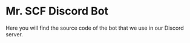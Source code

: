 # Mr. SCF Discord Bot
Here you will find the source code of the bot that we use in our Discord server.
